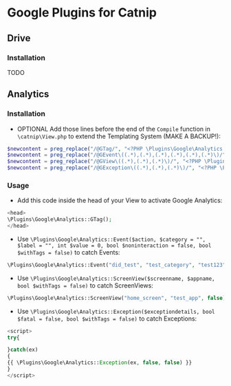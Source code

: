 # Google Plugins for Catnip

## Drive

### Installation
TODO


## Analytics

### Installation
* OPTIONAL Add those lines before the end of the ```Compile``` function in ```\catnip\View.php``` to extend the Templating System (MAKE A BACKUP!):
```php
$newcontent = preg_replace("/@GTag/", "<?PHP \Plugins\Google\Analytics::GTag(); ?>", $newcontent);
$newcontent = preg_replace("/@GEvent\((.*),(.*),(.*),(.*),(.*),(.*)\)/", "<?PHP \Plugins\Google\Analytics::Event($1,$2,$3,$4,$5,$6) ?>", $newcontent);
$newcontent = preg_replace("/@GView\((.*),(.*),(.*)\)/", "<?PHP \Plugins\Google\Analytics::ScreenView($1,$2,$3) ?>", $newcontent);
$newcontent = preg_replace("/@GException\((.*),(.*),(.*)\)/", "<?PHP \Plugins\Google\Analytics::Exception($1,$2,$3) ?>", $newcontent);
```

### Usage
* Add this code inside the head of your View to activate Google Analytics:
```php
<head>
\Plugins\Google\Analytics::GTag();
</head>
```

* Use ```\Plugins\Google\Analytics::Event($action, $category = "", $label = "", int $value = 0, bool $noninteraction = false, bool $withTags = false)``` to catch Events:
```php
\Plugins\Google\Analytics::Event("did_test", "test_category", "test123", 42, true, true);
```

* Use ```\Plugins\Google\Analytics::ScreenView($screenname, $appname, bool $withTags = false)``` to catch ScreenViews:
```php
\Plugins\Google\Analytics::ScreenView("home_screen", "test_app", false); //Inside a <script></script> we can set $withTags to false
```

* Use ```\Plugins\Google\Analytics::Exception($exceptiondetails, bool $fatal = false, bool $withTags = false)``` to catch Exceptions:
```php
<script>
try{

}catch(ex)
{
{{ \Plugins\Google\Analytics::Exception(ex, false, false) }}
}
</script>
```